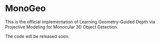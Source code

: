 # MonoGeo
This is the official implementation of Learning Geometry-Guided Depth via Projective Modeling for Monocular 3D Object Detection.

The code will be released soon.
